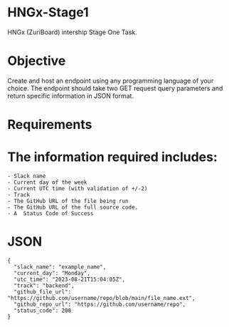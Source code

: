 # HNGx-Stage1
HNGx (ZuriBoard) intership Stage One Task.
# Objective
Create and host an endpoint using any programming language of your choice.
The endpoint should take two GET request query parameters and return specific information in JSON format.
# Requirements
  # The information required includes:
    - Slack name
    - Current day of the week
    - Current UTC time (with validation of +/-2)
    - Track
    - The GitHub URL of the file being run
    - The GitHub URL of the full source code.
    - A  Status Code of Success
  # JSON
    {
      "slack_name": "example_name",
      "current_day": "Monday",
      "utc_time": "2023-08-21T15:04:05Z",
      "track": "backend",
      "github_file_url": "https://github.com/username/repo/blob/main/file_name.ext",
      "github_repo_url": "https://github.com/username/repo",
      "status_code": 200
    }
